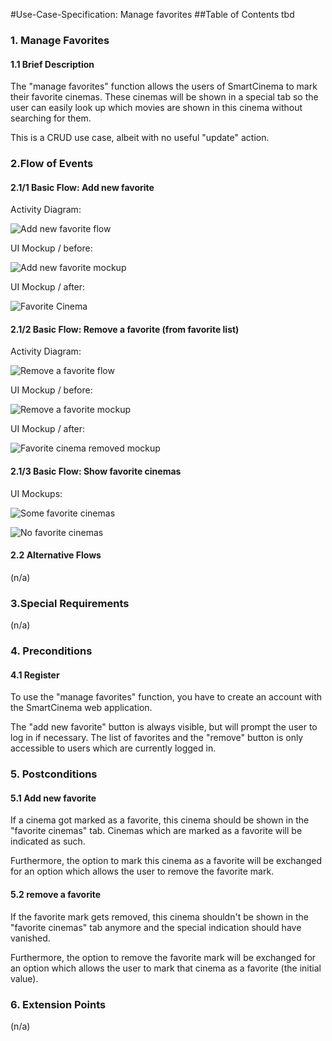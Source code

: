#Use-Case-Specification: Manage favorites
##Table of Contents
tbd    

### 1. Manage Favorites
#### 1.1 Brief Description
The "manage favorites" function allows the users of SmartCinema to mark their favorite cinemas.
These cinemas will be shown in a special tab so the user can easily look up which movies are shown in this cinema without searching for them.

This is a CRUD use case, albeit with no useful "update" action.


### 2.Flow of Events

#### 2.1/1 Basic Flow: Add new favorite

Activity Diagram:

![Add new favorite flow][Add_flow]

UI Mockup / before:

![Add new favorite mockup][Add_mockup]

UI Mockup / after:

![Favorite Cinema][Remove_mockup]

#### 2.1/2 Basic Flow: Remove a favorite (from favorite list)

Activity Diagram: 

![Remove a favorite flow][Remove_flow]

UI Mockup / before:

![Remove a favorite mockup][Remove_List_mockup]

UI Mockup / after:

![Favorite cinema removed mockup][Removed_from_list_mockup]

#### 2.1/3 Basic Flow: Show favorite cinemas

UI Mockups:

![Some favorite cinemas][Remove_List_mockup]

![No favorite cinemas][Favorite_List_Empty_mockup]

#### 2.2 Alternative Flows
(n/a)


### 3.Special Requirements
(n/a)


### 4. Preconditions

#### 4.1 Register
To use the "manage favorites" function, you have to create an account with the SmartCinema web application.

The "add new favorite" button is always visible, but will prompt the user to log in if necessary. The list of favorites and the "remove" button is only accessible to users which are currently logged in. 

### 5. Postconditions

#### 5.1 Add new favorite
If a cinema got marked as a favorite, this cinema should be shown in the "favorite cinemas"
tab. Cinemas which are marked as a favorite will be indicated as such.

Furthermore, the option to mark this cinema as a favorite will be exchanged for an option which allows the user to remove the favorite mark.

#### 5.2 remove a favorite
If the favorite mark gets removed, this cinema shouldn't be shown in the "favorite cinemas" tab anymore and the special indication should have vanished.

Furthermore, the option to remove the favorite mark will be exchanged for an option which allows the user to mark that cinema as a favorite (the initial value). 


### 6. Extension Points
(n/a)

<!-- Link definitions -->
[SRS]: https://github.com/tinf15b4-kino/kino-web/blob/master/documents/SRS.md
[Add_flow]: https://rawgit.com/tinf15b4-kino/kino-web/master/documents/UC/manage%20favorites/activity%20diagram%20-%20add%20new%20favorite%20cinema.svg
[Remove_flow]: https://rawgit.com/tinf15b4-kino/kino-web/master/documents/UC/manage%20favorites/activity%20diagram%20-%20remove%20favorite%20from%20favorite%20list.svg
[Add_mockup]: https://rawgit.com/tinf15b4-kino/kino-web/master/documents/UC/manage%20favorites/mark%20as%20favorite%20button%20on%20cinema%20page.svg
[Remove_mockup]: https://rawgit.com/tinf15b4-kino/kino-web/master/documents/UC/manage%20favorites/unmark%20favorite%20on%20cinema%20page.svg
[Remove_List_mockup]: https://rawgit.com/tinf15b4-kino/kino-web/master/documents/UC/manage%20favorites/unmark%20favorite%20on%20favorite%20list.svg
[Removed_from_list_mockup]: https://rawgit.com/tinf15b4-kino/kino-web/master/documents/UC/manage%20favorites/favorite%20unmarked%20on%20favorite%20list.svg
[Favorite_List_Empty_mockup]: https://rawgit.com/tinf15b4-kino/kino-web/master/documents/UC/manage%20favorites/no%20favorite%20cinemas.svg
